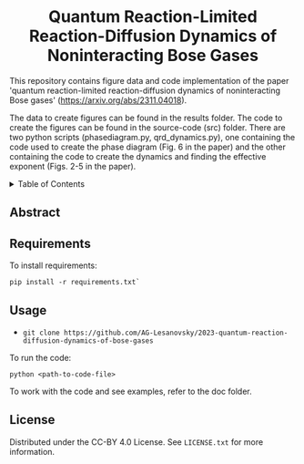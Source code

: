 <h1 align="center">
Quantum Reaction-Limited Reaction-Diffusion Dynamics of Noninteracting Bose Gases
</h1>

This repository contains figure data and code implementation of the paper 'quantum reaction-limited reaction-diffusion dynamics of noninteracting Bose gases' (https://arxiv.org/abs/2311.04018).

The data to create figures can be found in the results folder. The code to create the figures can be found in the source-code (src) folder. There are two python scripts (phasediagram.py, qrd_dynamics.py), one containing the code used to create the phase diagram (Fig. 6 in the paper) and the other containing the code to create the dynamics and finding the effective exponent (Figs. 2-5 in the paper).

<details>
  <summary>Table of Contents</summary>
  <ol>
    <li><a href="#abstract">Abstract</a></li>
    <li><a href="#requirements">Requirements</a></li>
    <li><a href="#usage">Usage</a></li>
    <li><a href="#license">License</a></li>
  </ol>
</details>

## Abstract

## Requirements

To install requirements:

```setup
pip install -r requirements.txt`
```

## Usage

- `git clone https://github.com/AG-Lesanovsky/2023-quantum-reaction-diffusion-dynamics-of-bose-gases`

To run the code:
```setup
python <path-to-code-file>
```
To work with the code and see examples, refer to the doc folder.

## License

Distributed under the CC-BY 4.0 License. See `LICENSE.txt` for more information.

